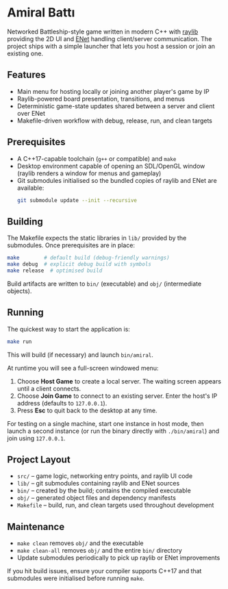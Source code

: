# Amiral Battı

Networked Battleship-style game written in modern C++ with [raylib](https://www.raylib.com/) providing the 2D UI and [ENet](http://enet.bespin.org/) handling client/server communication. The project ships with a simple launcher that lets you host a session or join an existing one.

## Features
- Main menu for hosting locally or joining another player's game by IP
- Raylib-powered board presentation, transitions, and menus
- Deterministic game-state updates shared between a server and client over ENet
- Makefile-driven workflow with debug, release, run, and clean targets

## Prerequisites
- A C++17-capable toolchain (`g++` or compatible) and `make`
- Desktop environment capable of opening an SDL/OpenGL window (raylib renders a window for menus and gameplay)
- Git submodules initialised so the bundled copies of raylib and ENet are available:
  ```bash
  git submodule update --init --recursive
  ```

## Building
The Makefile expects the static libraries in `lib/` provided by the submodules. Once prerequisites are in place:

```bash
make        # default build (debug-friendly warnings)
make debug  # explicit debug build with symbols
make release  # optimised build
```

Build artifacts are written to `bin/` (executable) and `obj/` (intermediate objects).

## Running
The quickest way to start the application is:

```bash
make run
```

This will build (if necessary) and launch `bin/amiral`.

At runtime you will see a full-screen windowed menu:
1. Choose **Host Game** to create a local server. The waiting screen appears until a client connects.
2. Choose **Join Game** to connect to an existing server. Enter the host's IP address (defaults to `127.0.0.1`).
3. Press **Esc** to quit back to the desktop at any time.

For testing on a single machine, start one instance in host mode, then launch a second instance (or run the binary directly with `./bin/amiral`) and join using `127.0.0.1`.

## Project Layout
- `src/` – game logic, networking entry points, and raylib UI code
- `lib/` – git submodules containing raylib and ENet sources
- `bin/` – created by the build; contains the compiled executable
- `obj/` – generated object files and dependency manifests
- `Makefile` – build, run, and clean targets used throughout development

## Maintenance
- `make clean` removes `obj/` and the executable
- `make clean-all` removes `obj/` and the entire `bin/` directory
- Update submodules periodically to pick up raylib or ENet improvements

If you hit build issues, ensure your compiler supports C++17 and that submodules were initialised before running `make`.

